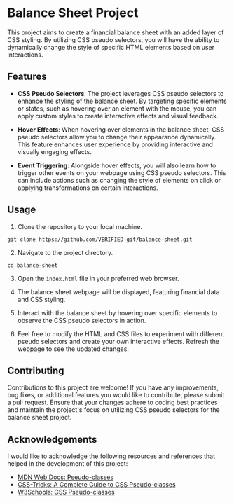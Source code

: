 # Balance Sheet Project

This project aims to create a financial balance sheet with an added layer of CSS styling. By utilizing CSS pseudo selectors, you will have the ability to dynamically change the style of specific HTML elements based on user interactions.

## Features

- **CSS Pseudo Selectors**: The project leverages CSS pseudo selectors to enhance the styling of the balance sheet. By targeting specific elements or states, such as hovering over an element with the mouse, you can apply custom styles to create interactive effects and visual feedback.

- **Hover Effects**: When hovering over elements in the balance sheet, CSS pseudo selectors allow you to change their appearance dynamically. This feature enhances user experience by providing interactive and visually engaging effects.

- **Event Triggering**: Alongside hover effects, you will also learn how to trigger other events on your webpage using CSS pseudo selectors. This can include actions such as changing the style of elements on click or applying transformations on certain interactions.

## Usage

1. Clone the repository to your local machine.
```
git clone https://github.com/VERIFIED-git/balance-sheet.git
```

2. Navigate to the project directory.
```
cd balance-sheet
```

3. Open the `index.html` file in your preferred web browser.

4. The balance sheet webpage will be displayed, featuring financial data and CSS styling.

5. Interact with the balance sheet by hovering over specific elements to observe the CSS pseudo selectors in action.

6. Feel free to modify the HTML and CSS files to experiment with different pseudo selectors and create your own interactive effects. Refresh the webpage to see the updated changes.

## Contributing

Contributions to this project are welcome! If you have any improvements, bug fixes, or additional features you would like to contribute, please submit a pull request. Ensure that your changes adhere to coding best practices and maintain the project's focus on utilizing CSS pseudo selectors for the balance sheet project.

## Acknowledgements

I would like to acknowledge the following resources and references that helped in the development of this project:

- [MDN Web Docs: Pseudo-classes](https://developer.mozilla.org/en-US/docs/Web/CSS/Pseudo-classes)
- [CSS-Tricks: A Complete Guide to CSS Pseudo-classes](https://css-tricks.com/pseudo-class-selectors/)
- [W3Schools: CSS Pseudo-classes](https://www.w3schools.com/css/css_pseudo_classes.asp)
